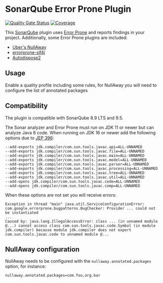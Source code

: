 # SonarQube Error Prone Plugin
[![Quality Gate Status](https://sonarcloud.io/api/project_badges/measure?project=erroraway_sonar-erroraway-plugin&metric=alert_status)](https://sonarcloud.io/summary/new_code?id=erroraway_sonar-erroraway-plugin)
[![Coverage](https://sonarcloud.io/api/project_badges/measure?project=erroraway_sonar-erroraway-plugin&metric=coverage)](https://sonarcloud.io/summary/new_code?id=erroraway_sonar-erroraway-plugin)

This [SonarQube](https://www.sonarqube.org/) plugin uses [Error Prone](https://errorprone.info/) and reports findings in your project.
Additionally, some Error Prone plugins are included:
- [Uber's NullAway](https://github.com/uber/NullAway)
- [errorprone-slf4j](https://github.com/KengoTODA/errorprone-slf4j)
- [Autodispose2](https://uber.github.io/AutoDispose/lint-check/)

## Usage

Enable a quality profile including some rules, for NullAway you will need to configure the list of annotated packages

## Compatibility

The plugin is compatible with SonarQube 8.9 LTS and 9.5.

The Sonar analyzer and Error Prone must run on JDK 11 or newer but can analyze Java 8 code.
When running on JDK 16 or newer add the following options due to [JEP 396](https://openjdk.java.net/jeps/396):

```
--add-exports jdk.compiler/com.sun.tools.javac.api=ALL-UNNAMED
--add-exports jdk.compiler/com.sun.tools.javac.file=ALL-UNNAMED
--add-exports jdk.compiler/com.sun.tools.javac.main=ALL-UNNAMED
--add-exports jdk.compiler/com.sun.tools.javac.model=ALL-UNNAMED
--add-exports jdk.compiler/com.sun.tools.javac.parser=ALL-UNNAMED
--add-exports jdk.compiler/com.sun.tools.javac.processing=ALL-UNNAMED
--add-exports jdk.compiler/com.sun.tools.javac.tree=ALL-UNNAMED
--add-exports jdk.compiler/com.sun.tools.javac.util=ALL-UNNAMED
--add-opens jdk.compiler/com.sun.tools.javac.code=ALL-UNNAMED
--add-opens jdk.compiler/com.sun.tools.javac.comp=ALL-UNNAMED
```

When these options are not set you will receive errors: 
```
Exception in thread "main" java.util.ServiceConfigurationError: com.google.errorprone.bugpatterns.BugChecker: Provider ... could not be instantiated
...
Caused by: java.lang.IllegalAccessError: class ... (in unnamed module @...) cannot access class com.sun.tools.javac.code.Symbol (in module jdk.compiler) because module jdk.compiler does not export com.sun.tools.javac.code to unnamed module @...
```

## NullAway configuration

NullAway needs to be configured with the `nullaway.annotated.packages` option, for instance:

```
nullaway.annotated.packages=com.foo,org.bar
```
